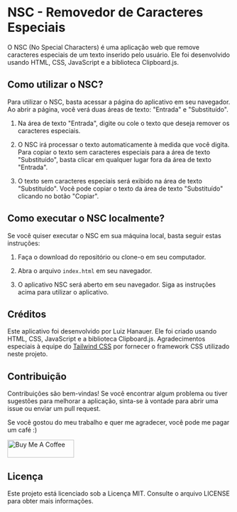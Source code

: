 NSC - Removedor de Caracteres Especiais
=======================================

O NSC (No Special Characters) é uma aplicação web que remove caracteres especiais de um texto inserido pelo usuário. Ele foi desenvolvido usando HTML, CSS, JavaScript e a biblioteca Clipboard.js.

Como utilizar o NSC?
--------------------

Para utilizar o NSC, basta acessar a página do aplicativo em seu navegador. Ao abrir a página, você verá duas áreas de texto: "Entrada" e "Substituído".

1.  Na área de texto "Entrada", digite ou cole o texto que deseja remover os caracteres especiais.
    
2.  O NSC irá processar o texto automaticamente à medida que você digita. Para copiar o texto sem caracteres especiais para a área de texto "Substituído", basta clicar em qualquer lugar fora da área de texto "Entrada".
    
3.  O texto sem caracteres especiais será exibido na área de texto "Substituído". Você pode copiar o texto da área de texto "Substituído" clicando no botão "Copiar".
    

Como executar o NSC localmente?
-------------------------------

Se você quiser executar o NSC em sua máquina local, basta seguir estas instruções:

1.  Faça o download do repositório ou clone-o em seu computador.
    
2.  Abra o arquivo `index.html` em seu navegador.
    
3.  O aplicativo NSC será aberto em seu navegador. Siga as instruções acima para utilizar o aplicativo.
    

Créditos
--------

Este aplicativo foi desenvolvido por Luiz Hanauer. Ele foi criado usando HTML, CSS, JavaScript e a biblioteca Clipboard.js. Agradecimentos especiais à equipe do [Tailwind CSS](https://tailwindcss.com/) por fornecer o framework CSS utilizado neste projeto.


Contribuição
------------

Contribuições são bem-vindas! Se você encontrar algum problema ou tiver sugestões para melhorar a aplicação, sinta-se à vontade para abrir uma issue ou enviar um pull request.

Se você gostou do meu trabalho e quer me agradecer, você pode me pagar um café :)

<a href="https://www.paypal.com/donate/?hosted_button_id=SFR785YEYHC4E" target="_blank"><img src="https://cdn.buymeacoffee.com/buttons/v2/default-yellow.png" alt="Buy Me A Coffee" style="height: 40px !important;width: 150px !important;" ></a>


Licença
-------

Este projeto está licenciado sob a Licença MIT. Consulte o arquivo LICENSE para obter mais informações.
